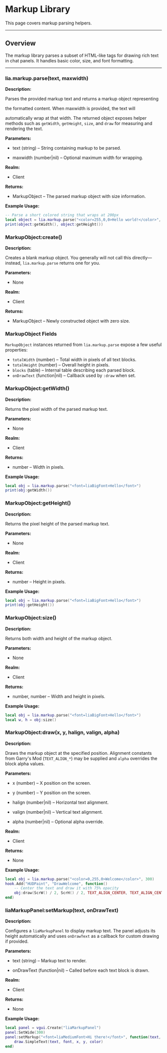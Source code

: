 # Markup Library

This page covers markup parsing helpers.

---

## Overview

The markup library parses a subset of HTML-like tags for drawing rich text in chat panels. It handles basic color, size, and font formatting.

---

### lia.markup.parse(text, maxwidth)

**Description:**

Parses the provided markup text and returns a markup object representing

the formatted content. When maxwidth is provided, the text will

automatically wrap at that width.
The returned object exposes helper methods such as `getWidth`, `getHeight`, `size`, and `draw` for measuring and rendering the text.

**Parameters:**

* text (string) – String containing markup to be parsed.


* maxwidth (number|nil) – Optional maximum width for wrapping.


**Realm:**

* Client


**Returns:**

* MarkupObject – The parsed markup object with size information.


**Example Usage:**

```lua
-- Parse a short colored string that wraps at 200px
local object = lia.markup.parse("<color=255,0,0>Hello world!</color>", 200)
print(object:getWidth(), object:getHeight())
```

### MarkupObject:create()

**Description:**

Creates a blank markup object. You generally will not call this
directly—instead, `lia.markup.parse` returns one for you.

**Parameters:**

* None

**Realm:**

* Client

**Returns:**

* MarkupObject – Newly constructed object with zero size.

### MarkupObject Fields

`MarkupObject` instances returned from `lia.markup.parse` expose a few useful properties:

* `totalWidth` (number) – Total width in pixels of all text blocks.
* `totalHeight` (number) – Overall height in pixels.
* `blocks` (table) – Internal table describing each parsed block.
* `onDrawText` (function|nil) – Callback used by `:draw` when set.

### MarkupObject:getWidth()

**Description:**

Returns the pixel width of the parsed markup text.

**Parameters:**

* None

**Realm:**

* Client

**Returns:**

* number – Width in pixels.

**Example Usage:**

```lua
local obj = lia.markup.parse("<font=liaBigFont>Hello</font>")
print(obj:getWidth())
```

### MarkupObject:getHeight()

**Description:**

Returns the pixel height of the parsed markup text.

**Parameters:**

* None

**Realm:**

* Client

**Returns:**

* number – Height in pixels.

**Example Usage:**

```lua
local obj = lia.markup.parse("<font=liaBigFont>Hello</font>")
print(obj:getHeight())
```

### MarkupObject:size()

**Description:**

Returns both width and height of the markup object.

**Parameters:**

* None

**Realm:**

* Client

**Returns:**

* number, number – Width and height in pixels.

**Example Usage:**

```lua
local obj = lia.markup.parse("<font=liaBigFont>Hello</font>")
local w, h = obj:size()
```

### MarkupObject:draw(x, y, halign, valign, alpha)

**Description:**

Draws the markup object at the specified position. Alignment
constants from Garry's Mod (`TEXT_ALIGN_*`) may be supplied and
`alpha` overrides the block alpha values.

**Parameters:**

* x (number) – X position on the screen.

* y (number) – Y position on the screen.

* halign (number|nil) – Horizontal text alignment.

* valign (number|nil) – Vertical text alignment.

* alpha (number|nil) – Optional alpha override.

**Realm:**

* Client

**Returns:**

* None

**Example Usage:**

```lua
local obj = lia.markup.parse("<color=0,255,0>Welcome</color>", 300)
hook.Add("HUDPaint", "DrawWelcome", function()
    -- Center the text and draw it with 75% opacity
    obj:draw(ScrW() / 2, ScrH() / 2, TEXT_ALIGN_CENTER, TEXT_ALIGN_CENTER, 200)
end)
```

### liaMarkupPanel:setMarkup(text, onDrawText)

**Description:**

Configures a `liaMarkupPanel` to display markup text. The panel
adjusts its height automatically and uses `onDrawText` as a callback
for custom drawing if provided.

**Parameters:**

* text (string) – Markup text to render.

* onDrawText (function|nil) – Called before each text block is drawn.

**Realm:**

* Client

**Returns:**

* None

**Example Usage:**

```lua
local panel = vgui.Create("liaMarkupPanel")
panel:SetWide(300)
panel:setMarkup("<font=liaMediumFont>Hi there!</font>", function(text, font, x, y, color)
    draw.SimpleText(text, font, x, y, color)
end)
```
